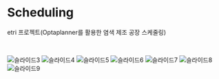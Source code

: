 # Scheduling
etri 프로젝트(Optaplanner를 활용한 염색 제조 공장 스케줄링)

<br>

![슬라이드3](https://user-images.githubusercontent.com/43925006/155850440-a9bb0029-5404-426d-85e2-1b0a32b88233.JPG)
![슬라이드4](https://user-images.githubusercontent.com/43925006/155850444-013beefb-ffd1-4d5e-bb6e-f2216a6662a4.JPG)
![슬라이드5](https://user-images.githubusercontent.com/43925006/155850445-a38a376e-351a-4c02-a7b2-bd9261d3ceb0.JPG)
![슬라이드6](https://user-images.githubusercontent.com/43925006/155850448-16b2da9b-3013-4e39-b2ed-bdd7484c57d1.JPG)
![슬라이드7](https://user-images.githubusercontent.com/43925006/155850449-2c41f5ad-8f06-4687-85f9-2e183c58e118.JPG)
![슬라이드8](https://user-images.githubusercontent.com/43925006/155850450-685cab43-e112-4237-b8d2-bc6754fe564c.JPG)
![슬라이드9](https://user-images.githubusercontent.com/43925006/155850451-93ad78d0-b854-420c-a5e7-5bcc1c3c6056.JPG)
